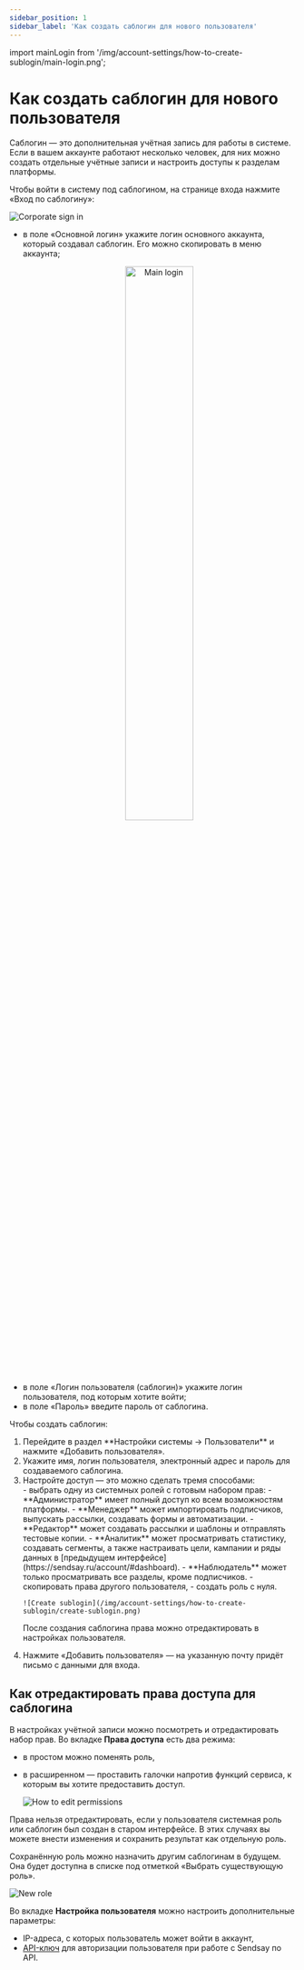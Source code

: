 ```yaml
---
sidebar_position: 1
sidebar_label: 'Как создать саблогин для нового пользователя'
---
```


import mainLogin from '/img/account-settings/how-to-create-sublogin/main-login.png';

# Как создать саблогин для нового пользователя

Саблогин — это дополнительная учётная запись для работы в системе. Если в вашем аккаунте работают несколько человек, для них можно создать отдельные учётные записи и настроить доступы к разделам платформы.

Чтобы войти в систему под саблогином, на странице входа нажмите «Вход по саблогину»:

![Corporate sign in](/img/account-settings/how-to-create-sublogin/corporate-signin.gif)

- в поле «Основной логин» укажите логин основного аккаунта, который создавал саблогин. Его можно скопировать в меню аккаунта;
  <p align="center">
     <img width="50%" src={mainLogin} alt="Main login" />
  </p>
- в поле «Логин пользователя (саблогин)» укажите логин пользователя, под которым хотите войти;
- в поле «Пароль» введите пароль от саблогина.

Чтобы создать саблогин:

<ol>
<li> Перейдите в раздел **Настройки системы → Пользователи** и нажмите «Добавить пользователя».</li>
<li> Укажите имя, логин пользователя, электронный адрес и пароль для создаваемого саблогина.</li>
<li> Настройте доступ — это можно сделать тремя способами:</li>
  - выбрать одну из системных ролей с готовым набором прав:
    - **Администратор** имеет полный доступ ко всем возможностям платформы.
    - **Менеджер** может импортировать подписчиков, выпускать рассылки, создавать формы и автоматизации.
    - **Редактор** может создавать рассылки и шаблоны и отправлять тестовые копии.
    - **Аналитик** может просматривать статистику, создавать сегменты, а также настраивать цели, кампании и ряды данных в [предыдущем интерфейсе](https://sendsay.ru/account/#dashboard).
    - **Наблюдатель** может только просматривать все разделы, кроме подписчиков.
  - скопировать права другого пользователя,
  - создать роль с нуля.
  
    ![Create sublogin](/img/account-settings/how-to-create-sublogin/create-sublogin.png)

После создания саблогина права можно отредактировать в настройках пользователя.

<li> Нажмите «Добавить пользователя» — на указанную почту придёт письмо с данными для входа.</li>
</ol>

## Как отредактировать права доступа для саблогина

В настройках учётной записи можно посмотреть и отредактировать набор прав. Во вкладке **Права доступа** есть два режима:

- в простом можно поменять роль,
- в расширенном — проставить галочки напротив функций сервиса, к которым вы хотите предоставить доступ.

  ![How to edit permissions](/img/account-settings/how-to-create-sublogin/how-to-edit-permissions.gif)

Права нельзя отредактировать, если у пользователя системная роль или саблогин был создан в старом интерфейсе. В этих случаях вы можете внести изменения и сохранить результат как отдельную роль.

Сохранённую роль можно назначить другим саблогинам в будущем. Она будет доступна в списке под отметкой «Выбрать существующую роль».

![New role](/img/account-settings/how-to-create-sublogin/new-role.png)

Во вкладке **Настройка пользователя** можно настроить дополнительные параметры:

- IP-адреса, с которых пользователь может войти в аккаунт,
- [API-ключ](https://docs.sendsay.ru/sendsay-api/how-to-get-apikey/) для авторизации пользователя при работе с Sendsay по API.
